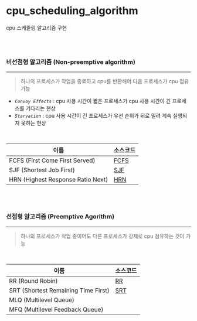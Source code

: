 # cpu_scheduling_algorithm

cpu 스케줄링 알고리즘 구현

<br><br>

### 비선점형 알고리즘 (Non-preemptive algorithm)
---
> 하나의 프로세스가 작업을 종료하고 cpu를 반환해야 다음 프로세스가 cpu 점유 가능
- *`Convoy Effects`* : cpu 사용 시간이 짧은 프로세스가 cpu 사용 시간이 긴 프로세스를 기다리는 현상
- *`Starvation`* : cpu 사용 시간이 긴 프로세스가 우선 순위가 뒤로 밀려 계속 실행되지 못하는 현상

<br>

| 이름 | 소스코드 |
|---|---|
| FCFS (First Come First Served) | [FCFS](./nonpreemptive/FCFS.cc) |
| SJF (Shortest Job First) | [SJF](./nonpreemptive/SJF.cc) |
| HRN (Highest Response Ratio Next) | [HRN](./nonpreemptive/HRN.cc) |

<br><br>

### 선점형 알고리즘 (Preemptive Agorithm)
---
> 하나의 프로세스가 작업 중이어도 다른 프로세스가 강제로 cpu 점유하는 것이 가능

<br>

| 이름 | 소스코드 |
|---|---|
| RR (Round Robin) | [RR](./preemptive/RR.cc) |
| SRT (Shortest Remaining Time First) | [SRT](./preemptive/SRT.cc) |
| MLQ (Multilevel Queue) | |
| MFQ (Multilevel Feedback Queue) | |